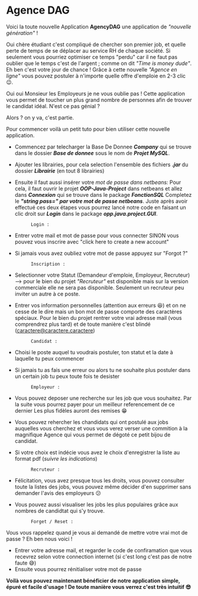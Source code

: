 # Agence DAG

Voici la toute nouvelle Application **AgencyDAG** une application de *"nouvelle génération"* !

Oui chère étudiant c'est compliqué de chercher son premier job, et quelle perte de temps de se déplacer au service RH
de chaque société. Si seulement vous pourriez optimiser ce temps "perdu" car il ne faut pas oublier que le temps c'est de l'argent ;
comme on dit *"Time is money dude"*. Eh ben c'est votre jour de chance ! Grâce à cette nouvelle _"Agence en ligne"_ vous pouvez postuler à n'importe
quelle offre d'emploie en 2-3 clic 😉.

Oui oui Monsieur les Employeurs je ne vous oublie pas ! Cette application vous permet de toucher un plus grand nombre de personnes afin de trouver 
le candidat idéal. N'est ce pas génial ?

Alors ? on y va, c'est partie.

Pour commencer voilà un petit tuto pour bien utiliser cette nouvelle application.

- Commencez par telecharger la Base De Donnee **_*Company*_** qui se trouve dans le dossier **_*Base de donnee*_** sous le nom de **_*Projet MySQL*_**.
- Ajouter les librairies, pour cela selection l'ensemble des fichiers **_*.jar*_** du dossier **_*Librairie*_** (en tout 8 librairies)
- Ensuite il faut aussi insérer votre _mot de passe dans netbeans:_ 
	Pour cela, il faut ouvrir le projet **_*OOP-Java-Project*_** dans netbeans et allez dans **_*Connexion*_** qui se trouve dans le package **_*FonctionSQL*_** 
	Completez le **_*"string pass="* par votre mot de passe netbeans_**. 
	Juste après avoir effectué ces deux étapes vous pourrez lancé notre code en faisant un clic droit sur **_*Login*_** dans le package **_*opp.java.project.GUI*_**.


			Login :

- Entrer votre mail et mot de passe pour vous connecter SINON vous pouvez vous inscrire avec "click here to create a new account"
- Si jamais vous avez oubliez votre mot de passe appuyez sur "Forgot ?"

			Inscription :

- Selectionner votre Statut (Demandeur d'emploie, Employeur, Recruteur) --> pour le bien du projet *"Recruteur"* est disponible mais sur la version commerciale
	elle ne sera pas disponible. Seulement un recruteur peu inviter un autre à ce poste.
- Entrer vos information personnelles (attention aux erreurs 😆) et on ne cesse de le dire mais un bon mot de passe comporte des caractères spéciaux.
	Pour le bien du projet rentrer votre vrai adresse mail (vous comprendrez plus tard) et de toute manière c'est blindé (caractere@caractere.caractere)

			Candidat :
			
- Choisi le poste auquel tu voudrais postuler, ton statut et la date à laquelle tu peux commencer
- Si jamais tu as fais une erreur ou alors tu ne souhaite plus postuler dans un certain job tu peux toute fois te desister

			Employeur :

- Vous pouvez deposer une recherche sur les job que vous souhaitez. Par la suite vous pourrez payer pour un meilleur referencement de ce dernier
	Les plus fidèles auront des remises 😁
- Vous pouvez rehercher les chandidats qui ont postulé aux jobs auquelles vous cherchez et vous vous verez verser une commition à la magnifique Agence
	qui vous permet de dégoté ce petit bijou de candidat.
- Si votre choix est indécie vous avez le choix d'enregistrer la liste au format pdf (_suivre les indications_)

			Recruteur :

- Félicitation, vous avez presque tous les droits, vous pouvez consulter toute la listes des jobs, vous pouvez même décider d'en supprimer sans demander 
	l'avis des employeurs 😕
- Vous pouvez aussi visualiser les jobs les plus populaires grâce aux nombres de candidtat qui s'y trouve.
			
			Forget / Reset :

Vous vous rappelez quand je vous ai demandé de mettre votre vrai mot de passe ? Eh ben nous voici !
- Entrer votre adresse mail, et regarder le code de confiramation que vous recevrez selon votre connection internet (si c'est long c'est pas de notre faute 😅)
- Ensuite vous pourrez rénitialiser votre mot de passe 



**Voilà vous pouvez maintenant bénéficier de notre application simple, épuré et facile d'usage !
De toute manière vous verrez c'est très intuitif 😎**



